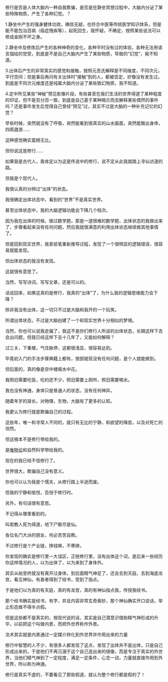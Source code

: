 修行是否是人体大脑内一种自我欺骗，是否是在静坐冥想过程中，大脑内分泌了某些特殊物质，产生了各种幻觉。？

1.静坐中产生的强身健体功效，确信无疑，也符合中医等传统医学知识体系，但是能不能包治百病（癌症残疾等），起死回生，我怀疑，不确定，按照某些说法可以修成金刚不坏之身。

2.静坐中及修炼后产生的各种神奇的变化，各种平时没有过的体验，各种无法用语言描绘的觉受，到底是不是自己大脑内产生了某些物质，导致的“幻觉”，我不知道。

3.出体后产生的非常真实的感觉和接触，按照元吾氏解释是不同维度，不同次元，平行空间；但是事后再问有关出体时“接触”到的人，都被否定，好像没有发生过。到底是不同次元维度还是纯属大脑内分泌了某些致幻物质，我不知道。

4.定中所见某些“神秘”预见影像片段，有些甚至在我们生活的世界得道了某种程度的印证，但不是百分百一致，到底是自己基于某种暗示而去解释某些偶然的事件吗？还是事件发生后觉得自己曾经“预见”过，其实不过是大脑的一种补充记忆的幻觉？





早些时候，突然就没有了呼吸，突然能看到很真实的山水画面，突然能飘出身体，四周遨游……

这种感觉确实震撼无比。

但你说这是修行……

如果我是古代人，我肯定以为这是传说中的修行，说不定从此我就踏上寻仙访道的路。

但我是个现代人。

我很认真的分辨过“出体”的状态。

我很确定出体状态中，看到的“世界”不是真实世界。

甚至出体状态中，我的大脑逻辑功能会下降几个档次。

因为我在出体的时候，做过数学题，那是一道很难的数学题，出体状态的我做出来了，步骤看起来没有任何问题，然后我就很满意的利用出体状态继续做其他事情了。

但是回到现实世界，我拿纸笔重新推导过程，发现了一个很明显的逻辑错误，很容易就能发现。

但出体状态的我没有发现。

这就很有意思了。

当然，写写诗词，写写文章，还是可以的。

话说回来，如果这真的是修行，我真的“出体”了，为什么我的逻辑思维能力会下降？

除非我没有出体，这一切只不过是大脑和我开的一个玩笑。

所谓出体状态，不过是大脑创建了一个和现实世界十分相似的梦境。

当然，你也可以说我走偏了，我这不是你们修行人所说的出体状态，长期这样下去会出问题，但我已经这样下去十几年了，又能如何解释？

过三关，下重楼，气住脉停，这都很浅显，很容易达到。

毕竟初入门的手法步骤典籍上都有，按部就班没有任何问题，是个人就能做到。

但后面的，真的像是空中楼阁水中花。

我照旧需要吃饭，吃的还不少，照旧需要上厕所，照旧需要喝水。

我也没有神通，身体只是普通人的状态，没有任何神异。

随着年岁的渐长，对物理，生物，大脑有了更多的认知。

我更认为修行就是欺骗自己的过程。

这些年，唯一和寻常人不同的，就只有无比的宁静，和欲望的降低，以及对死亡的坦然。

但这根本不是修行带给我的。

是[唯物论](https://www.zhihu.com/search?q=唯物论&search_source=Entity&hybrid_search_source=Entity&hybrid_search_extra={"sourceType"%3A"answer"%2C"sourceId"%3A2461446613})和自然科学带给我的。

现在的我已经不信修行了。

世界很大，欺骗自己没有意义。

你也可以认为我是个懦夫，从修行路上半途而废。

但我的宁静和愉悦，百倍于修行时。

另外，有句话很有意思。

不记得从哪里看到的。

叫若教人死为得道，地下尸骸尽是仙。

各位名门大派的朋友，何必苦苦自欺。

不过修行是个产业链，挣钱嘛，不寒碜。





你发现的确实是修行里一大误区，正统修行里，没有出体这个词，是后来一些经历你这样情况的人，以为出体了，以为来到了身体外。

其实从始至终就没有离开过身体。到后面精气神足了，还会去到天庭，去到海底龙宫，看见神仙，有甚者得到了经书，受到了指点。

于是他们以为真的有天庭，真的有龙宫，真的有神仙指点我，传授我经书。

那个经书确实是经书，有字，并且内容非常玄奇奥妙，那个神仙确实开口说话，举止形态做不得半点假。

但是这些都不是真实的，按现代说的话，其实是自己潜意识借助精气神形成的升华，以前把这个叫做内景，而把外世界称作外景。

法术其实就是内景通过一定媒介转化到外世界并作用出来的力量



修行中智慧的人不少，有很多人都发现了这点，发现了出体并不是出体，只是自己形成出来的，于是他们不再沉溺于这个自己造出来的镜像，而是专注于真实的外世界，当他们精气神到了一定程度，满足一定条件，心念一动，力量就直接作用到外世界，所以称为神通。



修行是真实不虚的，不要看见了那些假道，就认为整个修行都是假的了！